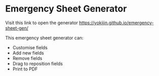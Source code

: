 # Emergency Sheet Generator

Visit this link to open the generator https://yokijin.github.io/emergency-sheet-gen/

This emergency sheet generator can:
* Customise fields
* Add new fields
* Remove fields
* Drag to reposition fields
* Print to PDF
